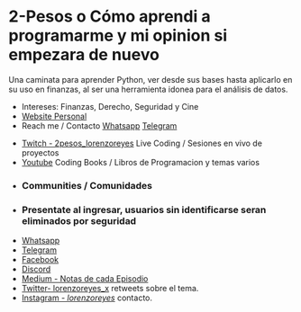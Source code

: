 # 2-Pesos o Cómo aprendi a programarme y mi opinion si empezara de nuevo

Una caminata para aprender Python, ver desde sus bases hasta
aplicarlo en su uso en finanzas, al ser una herramienta idonea
para el análisis de datos.

- Intereses: Finanzas, Derecho, Seguridad y Cine
- [Website Personal](https://lorenzoreyes.dev)
- Reach me / Contacto [Whatsapp](https://wa.me/5492477562603) [Telegram](https://t.me/quanvas)
* [Twitch - 2pesos_lorenzoreyes](https://www.twitch.tv/2pesos_lorenzoreyes) Live Coding / Sesiones en vivo de proyectos
* [Youtube](https://www.youtube.com/channel/UCU6-WSlGv3hMsvsH8aFn0BQ) Coding Books / Libros de Programacion y temas varios
* <h3 align="left">Communities / Comunidades</h3>
* <h3 align="left">Presentate al ingresar, usuarios sin identificarse seran eliminados por seguridad</h3>
* [Whatsapp](https://chat.whatsapp.com/BAa6f5b98d23jk6GwLgj6E)
* [Telegram](https://t.me/+EECsSfa-IDY3OWQx)
* [Facebook](https://www.facebook.com/groups/1385919778888014)
* [Discord](https://discord.gg/gQUsFDcS)
* [Medium - Notas de cada Episodio](https://medium.com/@akirafierro)
* [Twitter- lorenzoreyes_x](https://twitter.com/lorenzoreyes_x) retweets sobre el tema.
* [Instagram - _lorenzoreyes_](https://www.instagram.com/_lorenzoreyes_/) contacto.

